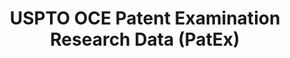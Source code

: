 ---
bigquery: https://console.cloud.google.com/bigquery?p=patents-public-data&d=uspto_oce_pair&page=dataset
citation: 'Graham, S. Marco, A., and Miller, A. (2015). “The USPTO Patent Examination
  Research Dataset: A Window on the Process of Patent Examination.”'
contributors: Graham, S. Marco, A., Miller, A.
cost: None
description: The latest version of PatEx (referred to below as the 2020 release) contains
  detailed information on nearly 11.9 million publicly-viewable provisional and non-provisional
  patent applications to the USPTO and over 4.6 million Patent Cooperation Treaty
  (PCT) applications. It is based on data that OCE downloaded from the Patent Examination
  Data System (PEDS) in April, 2021. The PEDS data are sourced from Public PAIR. The
  first time that OCE used PEDS as the basis of PatEx was for the 2019 release. We
  took the PEDS data and organized it into the familiar PatEx data files, which are
  based on the organization of the Public PAIR portal. The data files include information
  on each application’s characteristics, prosecution history, continuation history,
  claims of foreign priority, patent term adjustment history, publication history,
  and correspondence address information.
documentation: 'For the 2019 and later releases, new technical documentation is available
  https://www.uspto.gov/sites/default/files/documents/PatEx-2019-Technical-Doc.pdf


  A document describing the 2014-2017 data sets is available and can be cited as:
  Graham, Stuart J.H. and Marco, Alan C. and Miller, Richard, The USPTO Patent Examination
  Research Dataset: A Window on the Process of Patent Examination (November 30, 2015).
  Available at SSRN: https://ssrn.com/abstract=2702637.'
last_edit: Mon, 04 Apr 2022 19:06:22 GMT
location: https://www.uspto.gov/ip-policy/economic-research/research-datasets/patent-examination-research-dataset-public-pair
maintained_by: EconomicsData@uspto.gov
related_publications: https://ssrn.com/abstract=29956744, https://ssrn.com/abstract=2702637
schema_fields: '[''patent_number'', ''file_location_date'', ''correspondence_postal_code'',
  ''inventor_name_last'', ''inventor_name_middle'', ''earliest_pgpub_number'', ''foreign_parent_date'',
  ''inventor_rank'', ''inventor_country_name'', ''parent_country_code'', ''child_filing_date'',
  ''correspondence_street_line_2'', ''examiner_art_unit'', ''correspondence_name_line_2'',
  ''uspc_subclass'', ''examiner_name_first'', ''application_number'', ''appl_status_date'',
  ''aia_first_to_file'', ''filing_date'', ''confirm_number'', ''parent_filing_date'',
  ''event_description'', ''invention_title'', ''parent_country'', ''correspondence_country_code'',
  ''earliest_pgpub_date'', ''correspondence_street_line_1'', ''sequence_number'',
  ''foreign_parent_id'', ''inventor_address_type'', ''correspondence_name_line_1'',
  ''wipo_pub_date'', ''inventor_country_code'', ''small_entity_indicator'', ''examiner_id'',
  ''correspondence_region_name'', ''recorded_date'', ''examiner_name_last'', ''child_application_number'',
  ''event_code'', ''inventor_region_code'', ''continuation_type'', ''correspondence_region_code'',
  ''examiner_name_middle'', ''uspc_class'', ''status_description'', ''inventor_name_first'',
  ''file_location'', ''appl_status_code'', ''disposal_type'', ''status_code'', ''wipo_pub_number'',
  ''patent_issue_date'', ''correspondence_country_name'', ''parent_application_number'',
  ''correspondence_city'', ''application_number_pair'', ''atty_docket_number'', ''abandon_date'',
  ''invention_subject_matter'', ''customer_number'', ''application_type'']'
shortname: patex
tags:
- patents
- legal
- history
terms_of_use: 'USPTO’s online databases are not designed or intended to be a source
  for bulk downloads of USPTO data when accessed through the website’s interfaces.
  Individuals, companies, IP addresses, or blocks of IP addresses who, in effect,
  deny or decrease service by generating unusually high numbers of database accesses
  (searches, pages, or hits), whether generated manually or in an automated fashion,
  may be denied access to USPTO servers without notice.


  Bulk data products may be separately obtained from the USPTO, either for free or
  at the cost of dissemination. For details, see information on Electronic Bulk Data
  Products: https://www.uspto.gov/learning-and-resources/electronic-bulk-data-products'
title: USPTO OCE Patent Examination Research Data (PatEx)
uuid: 4342caa7-23af-420c-b2f6-6088f133df6a
---
